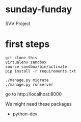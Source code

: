# sunday-funday
SVV Project

# first steps

```
git clone this
virtualenv sandbox
source sandbox/bin/activate
pip install -r requirements.txt

./manage.py migrate
./manage.py runserver
```

go to http://localhost:8000

We might need these packages
* python-dev

